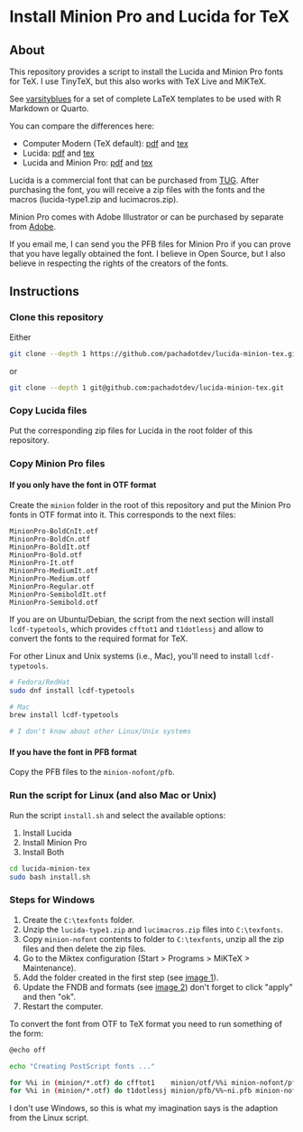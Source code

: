 # Install Minion Pro and Lucida for TeX

## About

This repository provides a script to install the Lucida and Minion Pro fonts for
TeX. I use TinyTeX, but this also works with TeX Live and MiKTeX.

See [varsityblues](https://github.com/pachadotdev/varsityblues) for a set of
complete LaTeX templates to be used with R Markdown or Quarto.

You can compare the differences here:

* Computer Modern (TeX default): [pdf](https://github.com/pachadotdev/lucida-minion-tex/blob/main/demo/computer-modern.pdf) and [tex](https://github.com/pachadotdev/lucida-minion-tex/blob/main/demo/computer-modern.tex)
* Lucida: [pdf](https://github.com/pachadotdev/lucida-minion-tex/blob/main/demo/lucida.pdf) and [tex](https://github.com/pachadotdev/lucida-minion-tex/blob/main/demo/lucida.tex)
* Lucida and Minion Pro: [pdf](https://github.com/pachadotdev/lucida-minion-tex/blob/main/demo/lucida-and-minion.pdf) and [tex](https://github.com/pachadotdev/lucida-minion-tex/blob/main/demo/lucida-and-minion.tex)

Lucida is a commercial font that can be purchased from [TUG](https://www.tug.org/store/lucida/index.html).
After purchasing the font, you will receive a zip files with the fonts and the 
macros (lucida-type1.zip and lucimacros.zip).

Minion Pro comes with Adobe Illustrator or can be purchased by separate from
[Adobe](https://fonts.adobe.com/fonts/minion).

If you email me, I can send you the PFB files for Minion Pro if you can prove
that you have legally obtained the font. I believe in Open Source, but I also
believe in respecting the rights of the creators of the fonts.

## Instructions

### Clone this repository

Either

```bash
git clone --depth 1 https://github.com/pachadotdev/lucida-minion-tex.git
```

or

```bash
git clone --depth 1 git@github.com:pachadotdev/lucida-minion-tex.git
```

### Copy Lucida files

Put the corresponding zip files for Lucida in the root folder of this repository.

### Copy Minion Pro files

#### If you only have the font  in OTF format

Create the `minion` folder in the root of this repository and put the Minion Pro
fonts in OTF format into it. This corresponds to the next files:

```
MinionPro-BoldCnIt.otf
MinionPro-BoldCn.otf
MinionPro-BoldIt.otf
MinionPro-Bold.otf
MinionPro-It.otf
MinionPro-MediumIt.otf
MinionPro-Medium.otf
MinionPro-Regular.otf
MinionPro-SemiboldIt.otf
MinionPro-Semibold.otf
```

If you are on Ubuntu/Debian, the script from the next section will install
`lcdf-typetools`, which provides `cfftot1` and `t1dotlessj` and allow to convert
the fonts to the required format for TeX.

For other Linux and Unix systems (i.e., Mac), you'll need to install
`lcdf-typetools`.

```bash
# Fedora/RedHat
sudo dnf install lcdf-typetools

# Mac
brew install lcdf-typetools

# I don't know about other Linux/Unix systems
```

#### If you have the font in PFB format

Copy the PFB files to the `minion-nofont/pfb`.

### Run the script for Linux (and also Mac or Unix)

Run the script `install.sh` and select the available options:

1. Install Lucida
2. Install Minion Pro
3. Install Both

```bash
cd lucida-minion-tex
sudo bash install.sh
```

### Steps for Windows

1. Create the `C:\texfonts` folder.
2. Unzip the `lucida-type1.zip` and `lucimacros.zip` files into `C:\texfonts`.
3. Copy `minion-nofont` contents to folder to `C:\texfonts`, unzip all the zip files and then delete the zip files.
4. Go to the Miktex configuration (Start > Programs > MiKTeX > Maintenance).
5. Add the folder created in the first step (see [image 1](https://github.com/pachadotdev/lucida-minion-tex/blob/main/image1.png)).
6. Update the FNDB and formats (see [image 2](https://github.com/pachadotdev/lucida-minion-tex/blob/main/image2.png)) don't forget to click "apply" and then "ok".
7. Restart the computer.

To convert the font from OTF to TeX format you need to run something of the form:

```bash
@echo off

echo "Creating PostScript fonts ..."

for %%i in (minion/*.otf) do cfftot1    minion/otf/%%i minion-nofont/pfb/%%~ni.pfb
for %%i in (minion/*.otf) do t1dotlessj minion/pfb/%%~ni.pfb minion-nofont/pfb/%%~niLCDFJ.pfb
```

I don't use Windows, so this is what my imagination says is the adaption from the Linux script.

